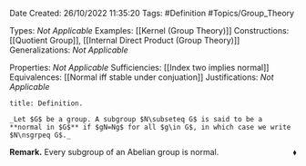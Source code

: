 <div class="topSpace"></div>

Date Created: 26/10/2022 11:35:20
Tags: #Definition #Topics/Group_Theory

Types: _Not Applicable_
Examples: [[Kernel (Group Theory)]]
Constructions: [[Quotient Group]], [[Internal Direct Product (Group Theory)]]
Generalizations: _Not Applicable_

Properties: _Not Applicable_
Sufficiencies: [[Index two implies normal]]
Equivalences: [[Normal iff stable under conjuation]]
Justifications: _Not Applicable_

``` ad-Definition
title: Definition.

_Let $G$ be a group. A subgroup $N\subseteq G$ is said to be a **normal in $G$** if $gN=Ng$ for all $g\in G$, in which case we write $N\nsgrpeq G$._

```

**Remark.** Every subgroup of an Abelian group is normal.<span style="float:right;">$\blacklozenge$</span>
